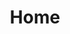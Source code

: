 ---
layout: home
title: Home
landing-title: 'Hi, my name is Roger Ferran'
description: null
image: null
author: null
show_tile: false
---